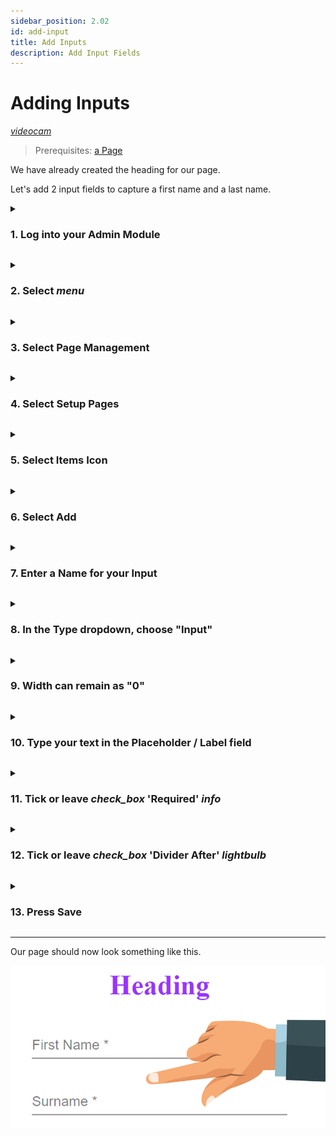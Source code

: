 ```yaml
---
sidebar_position: 2.02
id: add-input
title: Add Inputs
description: Add Input Fields
---
```

# Adding Inputs
[<i className="material-icons-h1 end">videocam</i>](/vids/Dashnetics-addinputs.mp4)

> Prerequisites: [a Page](first-page)

We have already created the heading for our page.

Let's add 2 input fields to capture a first name and a last name.


<details>

<summary>

<h3 style={{ display: 'inline'}}> 1.  Log into your Admin Module </h3>

</summary><p></p>

To access your admin site, simply type <h3 style={{ display: 'inline'}}>"admin."</h3> before your public url. 

eg: https://admin.demo.dashnetics.com.au


![img](/img/adminlogin-cfb3883e18efb80bf1eab39a6aba15ab.png)

</details>
<p></p>


<details>

<summary>

<h3 style={{ display: 'inline'}}> 2.  Select <span class="buttontext"> <i className="material-icons">menu</i></span>  </h3>

</summary><p></p>

![img](/img/adminmenu-e1ef5a93a900bdfb54c72920a5ce4ea0.png)

</details>
<p></p>



<details>

<summary>

<h3 style={{ display: 'inline'}}> 3.  Select  <span class="buttontext"> Page Management </span> </h3>

</summary><p></p>

![img](/img/menu_page_management.png)

</details>
<p></p>



<details>

<summary>

<h3 style={{ display: 'inline'}}> 4.  Select <span class="buttontext"> Setup Pages </span> </h3>

</summary><p></p>


![img](/img/menu_setup_pages.png)

</details>
<p></p>



<details>

<summary>

<h3 style={{ display: 'inline'}}> 5.  Select Items Icon </h3>

</summary><p></p>

Each page will be listed, choose the "Items" Icon next to the page you want to change.

![img](/img/items.png)

</details>
<p></p>


<details>

<summary>

<h3 style={{ display: 'inline'}}> 6.  Select <span class="buttontext"> Add </span> </h3>

</summary><p></p>

To begin adding a new Item to the page

![img](/img/add_items.png)

</details>
<p></p>



<details>

<summary>

<h3 style={{ display: 'inline'}}> 7.  Enter a Name for your Input </h3>

</summary><p></p>

- For example, *"First Name"* 

Names can contain spaces or any characters

![img](/img/add_item_name.png)

</details>
<p></p>



<details>

<summary>

<h3 style={{ display: 'inline'}}> 8.   In the <span class="droplisttext"> Type</span>  dropdown, choose "Input"</h3> 

</summary><p></p>


![img](/img/edit-form-item-type-input.png)

</details>
<p></p>



<details>

<summary>

<h3 style={{ display: 'inline'}}> 
9.  Width can remain as "0"</h3> 

</summary><p></p>
Width "0" means the item will display at the DEFAULT width.

This can be changed later if necessary

![img](/img/edit-form-item-width.png)

</details>
<p></p>



<details>

<summary>

<h3 style={{ display: 'inline'}}> 
10.  Type your text in the Placeholder / Label field </h3> 

</summary><p></p>

This is what your page users will see, so make it relevant and easy to understand.

An input labelled "Street Name" is easier to follow than one names "ADD-St" 



![img](/img/edit-form-item-input-text.png)


</details>
<p></p>


<details>

<summary>

<h3 style={{ display: 'inline'}}> 11. Tick or leave <i className="material-icons grey">check_box</i> 'Required'  <span style={{color:'grey'}}><i className="material-icons">info</i></span></h3> 

</summary><p></p>

 Ticking this will make this input mandatory in order to submit the form.

:::note  If you make the input "Required" or "Mandatory" 

- They will not be able to submit if they have not filled in a value.
- It should therefore be something everybody has immediate access to, like their name or phone number
- The field will show an * to inform the user it is mandatory
- The input will turn red if not filled in to show the user has missed a mandatory item

:::


![img](/img/edit-form-item-required.png)

</details>
<p></p>

<details>

<summary>

<h3 style={{ display: 'inline'}}> 12. Tick or leave <i className="material-icons grey">check_box</i> 'Divider After'  <span style={{color:'green'}}><i className="material-icons">lightbulb</i></span></h3> 

</summary><p></p>


:::tip  If you want 2 items on the same line 

for instance with first name and surname, don't tick 'Divide After' for first name, Tick it for surname

:::


 Ticking this will ensure the next item we add will appear below this one.

![img](/img/edit-form-item-divide-after.png)

</details>
<p></p>



<details>

<summary>

<h3 style={{ display: 'inline'}}> 13.  Press <span class="buttontext"> Save </span> </h3>

</summary><p></p>

![img](/img/edit-form-item-input-save.png)

</details>

---

Our page should now look something like this.

![img](/img/add-input.png)

